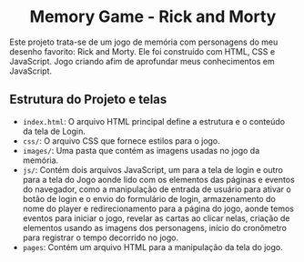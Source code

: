 <h1 align="center">
		Memory Game - Rick and Morty 
</h1>

Este projeto trata-se de um jogo de memória com personagens do meu desenho favorito: Rick and Morty. Ele foi construído com HTML, CSS e JavaScript. Jogo criando afim de aprofundar meus conhecimentos em JavaScript.


## Estrutura do Projeto e telas

- `index.html`: O arquivo HTML principal define a estrutura e o conteúdo da tela de Login.
- `css/`: O arquivo CSS que fornece estilos para o jogo.
- `images/`: Uma pasta que contém as imagens usadas no jogo da memória.
- `js/`: Contém dois arquivos JavaScript, um para a tela de login e outro para a tela do Jogo aonde lido com os elementos das páginas e eventos do navegador, como a manipulação de entrada de usuário para ativar o botão de login e o envio do formulário de login, armazenamento do nome do player e redirecionamento para a página do jogo, aonde temos eventos para iniciar o jogo, revelar as cartas ao clicar nelas, criação de elementos usando as imagens dos personagens, início do cronômetro para registrar o tempo decorrido no jogo.
- `pages`: Contém um arquivo HTML para a manipulação da tela do jogo.





